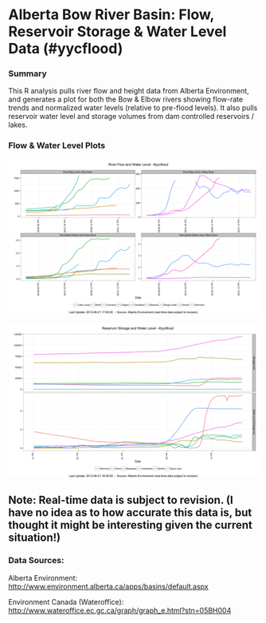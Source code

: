 Alberta Bow River Basin: Flow, Reservoir Storage & Water Level Data (\#yycflood)
========

### Summary

This R analysis pulls river flow and height data from Alberta Environment, and generates a plot for both the Bow & Elbow rivers showing flow-rate trends and normalized water levels (relative to pre-flood levels).
It also pulls reservoir water level and storage volumes from dam controlled reservoirs / lakes. 

### Flow & Water Level Plots

![River Flows and Water Level yycflood](yycflood_riverplots.png)

![Reservoir Storage and Water Levels yycflood](yycflood_reservoirplots.png)

**Note:** Real-time data is subject to revision.
(I have no idea as to how accurate this data is, but thought it might be interesting given the current situation!)
---------------------------

### Data Sources:

Alberta Environment:
http://www.environment.alberta.ca/apps/basins/default.aspx

Environment Canada (Wateroffice):
http://www.wateroffice.ec.gc.ca/graph/graph_e.html?stn=05BH004
